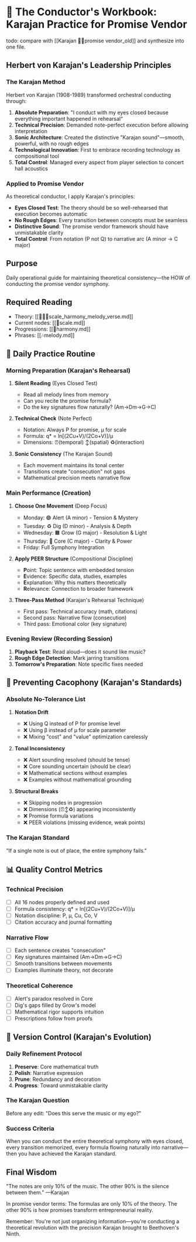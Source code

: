 # 🎼 The Conductor's Workbook: Karajan Practice for Promise Vendor

todo: compare with [[Karajan 🐢🐢promise vendor_old]] and synthesize into one file.
## Herbert von Karajan's Leadership Principles

### The Karajan Method
Herbert von Karajan (1908-1989) transformed orchestral conducting through:

1. **Absolute Preparation**: "I conduct with my eyes closed because everything important happened in rehearsal"
2. **Technical Precision**: Demanded note-perfect execution before allowing interpretation
3. **Sonic Architecture**: Created the distinctive "Karajan sound"—smooth, powerful, with no rough edges
4. **Technological Innovation**: First to embrace recording technology as compositional tool
5. **Total Control**: Managed every aspect from player selection to concert hall acoustics

### Applied to Promise Vendor

As theoretical conductor, I apply Karajan's principles:
- **Eyes Closed Test**: The theory should be so well-rehearsed that execution becomes automatic
- **No Rough Edges**: Every transition between concepts must be seamless
- **Distinctive Sound**: The promise vendor framework should have unmistakable clarity
- **Total Control**: From notation (P not Q) to narrative arc (A minor → C major)

## Purpose
Daily operational guide for maintaining theoretical consistency—the HOW of conducting the promise vendor symphony.

## Required Reading
- Theory: [[🎹🎼🎶scale_harmony_melody_verse.md]]
- Current nodes: [[🎹scale.md]]
- Progressions: [[🎼harmony.md]]
- Phrases: [[🎶melody.md]]

## 🎯 Daily Practice Routine

### Morning Preparation (Karajan's Rehearsal)
1. **Silent Reading** (Eyes Closed Test)
   - Read all melody lines from memory
   - Can you recite the promise formula?
   - Do the key signatures flow naturally? (Am→Dm→G→C)

2. **Technical Check** (Note Perfect)
   - Notation: Always P for promise, μ for scale
   - Formula: q* = ln[(2Cu+V)/(2Co+V)]/μ
   - Dimensions: ⏰(temporal) ↕️(spatial) ♻️(interaction)

3. **Sonic Consistency** (The Karajan Sound)
   - Each movement maintains its tonal center
   - Transitions create "consecution" not gaps
   - Mathematical precision meets narrative flow

### Main Performance (Creation)
1. **Choose One Movement** (Deep Focus)
   - Monday: 🟣 Alert (A minor) - Tension & Mystery
   - Tuesday: ♻️ Dig (D minor) - Analysis & Depth
   - Wednesday: 🟧 Grow (G major) - Resolution & Light
   - Thursday: 🔴 Core (C major) - Clarity & Power
   - Friday: Full Symphony Integration

2. **Apply PEER Structure** (Compositional Discipline)
   - **P**oint: Topic sentence with embedded tension
   - **E**vidence: Specific data, studies, examples
   - **E**xplanation: Why this matters theoretically
   - **R**elevance: Connection to broader framework

3. **Three-Pass Method** (Karajan's Rehearsal Technique)
   - First pass: Technical accuracy (math, citations)
   - Second pass: Narrative flow (consecution)
   - Third pass: Emotional color (key signature)

### Evening Review (Recording Session)
1. **Playback Test**: Read aloud—does it sound like music?
2. **Rough Edge Detection**: Mark jarring transitions
3. **Tomorrow's Preparation**: Note specific fixes needed

## 🚫 Preventing Cacophony (Karajan's Standards)

### Absolute No-Tolerance List
1. **Notation Drift**
   - ❌ Using Q instead of P for promise level
   - ❌ Using β instead of μ for scale parameter
   - ❌ Mixing "cost" and "value" optimization carelessly

2. **Tonal Inconsistency**
   - ❌ Alert sounding resolved (should be tense)
   - ❌ Core sounding uncertain (should be clear)
   - ❌ Mathematical sections without examples
   - ❌ Examples without mathematical grounding

3. **Structural Breaks**
   - ❌ Skipping nodes in progression
   - ❌ Dimensions (⏰↕️♻️) appearing inconsistently
   - ❌ Promise formula variations
   - ❌ PEER violations (missing evidence, weak points)

### The Karajan Standard
"If a single note is out of place, the entire symphony fails."

## 📊 Quality Control Metrics

### Technical Precision
- [ ] All 16 nodes properly defined and used
- [ ] Formula consistency: q* = ln[(2Cu+V)/(2Co+V)]/μ
- [ ] Notation discipline: P, μ, Cu, Co, V
- [ ] Citation accuracy and journal formatting

### Narrative Flow
- [ ] Each sentence creates "consecution"
- [ ] Key signatures maintained (Am→Dm→G→C)
- [ ] Smooth transitions between movements
- [ ] Examples illuminate theory, not decorate

### Theoretical Coherence
- [ ] Alert's paradox resolved in Core
- [ ] Dig's gaps filled by Grow's model
- [ ] Mathematical rigor supports intuition
- [ ] Prescriptions follow from proofs

## 🔄 Version Control (Karajan's Evolution)

### Daily Refinement Protocol
1. **Preserve**: Core mathematical truth
2. **Polish**: Narrative expression
3. **Prune**: Redundancy and decoration
4. **Progress**: Toward unmistakable clarity

### The Karajan Question
Before any edit: "Does this serve the music or my ego?"

### Success Criteria
When you can conduct the entire theoretical symphony with eyes closed, every transition memorized, every formula flowing naturally into narrative—then you have achieved the Karajan standard.

## Final Wisdom

"The notes are only 10% of the music. The other 90% is the silence between them." —Karajan

In promise vendor terms: The formulas are only 10% of the theory. The other 90% is how promises transform entrepreneurial reality.

Remember: You're not just organizing information—you're conducting a theoretical revolution with the precision Karajan brought to Beethoven's Ninth.